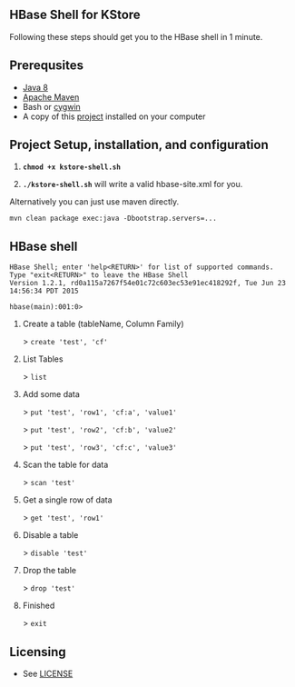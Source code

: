 ## HBase Shell for KStore

Following these steps should get you to the HBase shell in 1 minute.

## Prerequsites
  - [Java 8](http://www.oracle.com/technetwork/java/javase/downloads/index.html)
  - [Apache Maven](http://maven.apache.org/download.cgi)
  - Bash or [cygwin](http://www.cygwin.com/)
  - A copy of this [project]() installed on your computer

## Project Setup, installation, and configuration

1. **`chmod +x kstore-shell.sh`**

1. **`./kstore-shell.sh`** will write a valid hbase-site.xml for you.

Alternatively you can just use maven directly.

    mvn clean package exec:java -Dbootstrap.servers=...

## HBase shell

    HBase Shell; enter 'help<RETURN>' for list of supported commands.
    Type "exit<RETURN>" to leave the HBase Shell
    Version 1.2.1, rd0a115a7267f54e01c72c603ec53e91ec418292f, Tue Jun 23 14:56:34 PDT 2015

    hbase(main):001:0>

1. Create a table (tableName, Column Family)
 
    \> `create 'test', 'cf'`
 
1. List Tables

    \> `list`

1. Add some data

    \> `put 'test', 'row1', 'cf:a', 'value1'`

    \> `put 'test', 'row2', 'cf:b', 'value2'`

    \> `put 'test', 'row3', 'cf:c', 'value3'`

1. Scan the table for data

    \> `scan 'test'`
  
1. Get a single row of data

    \> `get 'test', 'row1'`
  
1. Disable a table

    \> `disable 'test'`

1. Drop the table

    \> `drop 'test'`

1. Finished

    \> `exit`

## Licensing

* See [LICENSE](LICENSE)
